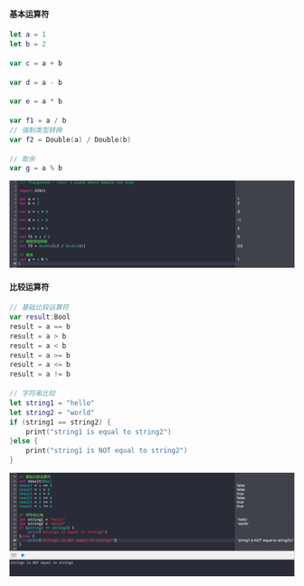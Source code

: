 #### 基本运算符

```Swift
let a = 1
let b = 2

var c = a + b

var d = a - b

var e = a * b

var f1 = a / b
// 强制类型转换
var f2 = Double(a) / Double(b)

// 取余
var g = a % b

```

![](https://github.com/CalvinCheungCoder/Swift/blob/master/02-%E8%BF%90%E7%AE%97%E7%AC%A6/02_01.png)

#### 比较运算符

```Swift
// 基础比较运算符
var result:Bool
result = a == b
result = a > b
result = a < b
result = a >= b
result = a <= b
result = a != b

// 字符串比较
let string1 = "hello"
let string2 = "world"
if (string1 == string2) {
    print("string1 is equal to string2")
}else {
    print("string1 is NOT equal to string2")
}
```

![](https://github.com/CalvinCheungCoder/Swift/blob/master/02-%E8%BF%90%E7%AE%97%E7%AC%A6/02_02.png)

